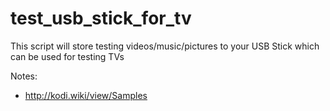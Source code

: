 # test_usb_stick_for_tv
This script will store testing videos/music/pictures to your USB Stick which can be used for testing TVs

Notes:

* http://kodi.wiki/view/Samples